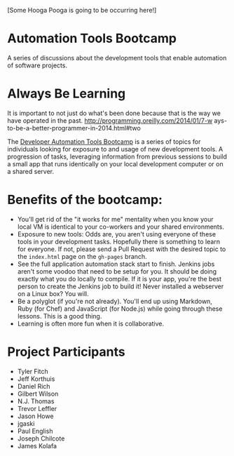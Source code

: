 [Some Hooga Pooga is going to be occurring here!]

Automation Tools Bootcamp
=========================

A series of discussions about the development tools that enable automation of software projects.

Always Be Learning
==================
It is important to not just do what's been done because that is the way we have operated in the past. http://programming.oreilly.com/2014/01/7-w ays-to-be-a-better-programmer-in-2014.html#two

The [Developer Automation Tools Bootcamp](http://tfitch.com/automation-tools-bootcamp) is a series of topics for individuals looking for exposure to and usage of new development tools.  A progression of tasks, leveraging information from previous sessions to build a small app that runs identically on your local development computer or on a shared server.

Benefits of the bootcamp:
=========================
* You'll get rid of the "it works for me" mentality when you know your local VM is identical to your co-workers and your shared environments.
* Exposure to new tools: Odds are, you aren't using everyone of these tools in your development tasks. Hopefully there is something to learn for everyone. If not, please send a Pull Request with the desired topic to the `index.html` page on the `gh-pages` branch.
* See the full application automation stack start to finish. Jenkins jobs aren't some voodoo that need to be setup for you. It should be doing exactly what you do locally to compile. If it is your app, you're the best person to create the Jenkins job to build it! Never installed a webserver on a Linux box? You will.
* Be a polyglot (if you're not already). You'll end up using Markdown, Ruby (for Chef) and JavaScript (for Node.js) while going through these lessons. This is a good thing.
* Learning is often more fun when it is collaborative.

Project Participants
====================

* Tyler Fitch
* Jeff Korthuis
* Daniel Rich
* Gilbert Wilson
* N.J. Thomas
* Trevor Leffler
* Jason Howe
* jgaski
* Paul English
* Joseph Chilcote
* James Kolafa
